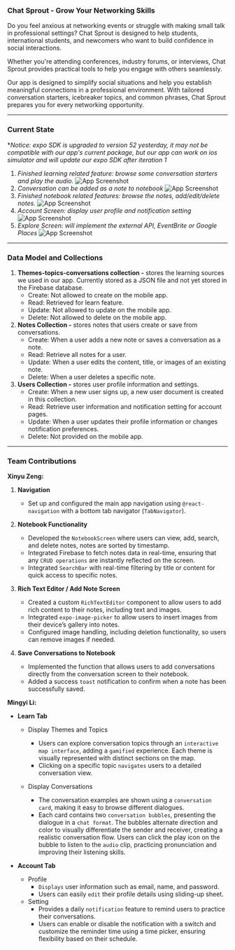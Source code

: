 ### Chat Sprout - Grow Your Networking Skills

Do you feel anxious at networking events or struggle with making small talk in professional settings? Chat Sprout is designed to help students, international students, and newcomers who want to build confidence in social interactions.

Whether you're attending conferences, industry forums, or interviews, Chat Sprout provides practical tools to help you engage with others seamlessly.

Our app is designed to simplify social situations and help you establish meaningful connections in a professional environment. With tailored conversation starters, icebreaker topics, and common phrases, Chat Sprout prepares you for every networking opportunity.

---

### Current State
**Notice: expo SDK is upgraded to version 52 yesterday, it may not be compatible with our app's current package, but our app can work on ios simulator and will update our expo SDK after iteration 1*

1. *Finished learning related feature: browse some conversation starters and play the audio.*
![App Screenshot](./assets/screenshots/learn-play-audio.png)
2. *Conversation can be added as a note to notebook*
![App Screenshot](./assets/screenshots/add-conversation-to-notes.png)
3. *Finished notebook related features: browse the notes, add/edit/delete notes.*
![App Screenshot](./assets/screenshots/notes-related-screenshots.png)
4. *Account Screen: display user profile and notification setting*
![App Screenshot](./assets/screenshots/profile-setting.png)
5. *Explore Screen: will implement the external API, EventBrite or Google Places*
![App Screenshot](./assets/screenshots/explore.png)
---

### Data Model and Collections

1. **Themes-topics-conversations collection -** stores the learning sources we used in our app. Currently stored as a JSON file and not yet stored in the Firebase database.
   - Create: Not allowed to create on the mobile app.
   - Read: Retrieved for learn feature.
   - Update: Not allowed to update on the mobile app.
   - Delete: Not allowed to delete on the mobile app.
2. **Notes Collection -** stores notes that users create or save from conversations.
   - Create: When a user adds a new note or saves a conversation as a note.
   - Read: Retrieve all notes for a user.
   - Update: When a user edits the content, title, or images of an existing note.
   - Delete: When a user deletes a specific note.
3. **Users Collection -** stores user profile information and settings.
   - Create: When a new user signs up, a new user document is created in this collection.
   - Read: Retrieve user information and notification setting for account pages.
   - Update: When a user updates their profile information or changes notification preferences.
   - Delete: Not provided on the mobile app.

---

### Team Contributions

**Xinyu Zeng:**

1. **Navigation**

   - Set up and configured the main app navigation using `@react-navigation` with a bottom tab navigator (`TabNavigator`).

2. **Notebook Functionality**

   - Developed the `NotebookScreen` where users can view, add, search, and delete notes, notes are sorted by timestamp.
   - Integrated Firebase to fetch notes data in real-time, ensuring that any `CRUD operations` are instantly reflected on the screen.
   - Integrated `SearchBar` with real-time filtering by title or content for quick access to specific notes.

3. **Rich Text Editor / Add Note Screen**

   - Created a custom `RichTextEditor` component to allow users to add rich content to their notes, including text and images.
   - Integrated `expo-image-picker` to allow users to insert images from their device’s gallery into notes.
   - Configured image handling, including deletion functionality, so users can remove images if needed.

4. **Save Conversations to Notebook**
   - Implemented the function that allows users to add conversations directly from the conversation screen to their notebook.
   - Added a success `toast` notification to confirm when a note has been successfully saved.

**Mingyi Li:**

- **Learn Tab**

  - Display Themes and Topics

    - Users can explore conversation topics through an `interactive map interface`, adding a `gamified` experience.
      Each theme is visually represented with distinct sections on the map.
    - Clicking on a specific topic `navigates` users to a detailed conversation view.

  - Display Conversations

    - The conversation examples are shown using a `conversation card`, making it easy to browse different dialogues.
    - Each card contains two `conversation bubbles`, presenting the dialogue in a `chat format`. The bubbles alternate direction and color to visually differentiate the sender and receiver, creating a realistic conversation flow. Users can click the play icon on the bubble to listen to the `audio` clip, practicing pronunciation and improving their listening skills.

- **Account Tab**

  - Profile
    - `Displays` user information such as email, name, and password.
    - Users can easily `edit` their profile details using sliding-up sheet.
  - Setting
    - Provides a daily `notification` feature to remind users to practice their conversations.
    - Users can enable or disable the notification with a switch and customize the reminder time using a time picker, ensuring flexibility based on their schedule.
